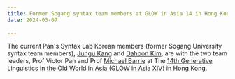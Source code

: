 ```yaml
---
title: Former Sogang syntax team members at GLOW in Asia 14 in Hong Kong
date: 2024-03-07
  
---
```

The current Pan's Syntax Lab Korean members (former Sogang University syntax team members), [Jungu Kang](https://www.jungukang.win) and [Dahoon Kim](https://sites.google.com/view/downykim/home), are with the two team leaders, Prof Victor Pan and Prof [Michael Barrie](http://mikebarrie.com) 
at The [14th Generative Linguistics in the Old World in Asia (GLOW in Asia XIV)](https://ling.cuhk.edu.hk/glowxiv/) in Hong Kong. 
